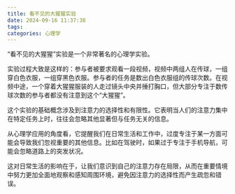 ```yaml
---
title: 看不见的大猩猩实验
date: 2024-09-16 11:37:38
tags:
categories: 心理学
---
```

“看不见的大猩猩”实验是一个非常著名的心理学实验。

实验过程大致是这样的：参与者被要求观看一段视频，视频中两组人在传球，一组穿白色衣服，一组穿黑色衣服。参与者的任务是数出白色衣服组的传球次数。在视频中途，一个穿着大猩猩服装的人走过镜头中央并捶打胸口，但大部分专注于数传球次数的参与者都没有注意到这个“大猩猩”。

这个实验的基础概念涉及到注意力的选择性和有限性。它表明当人们的注意力集中在特定任务上时，往往会忽略其他显著但与任务无关的信息。

从心理学应用的角度看，它提醒我们在日常生活和工作中，过度专注于某一方面可能会导致我们忽视重要的其他信息。比如在驾驶时，如果过于专注于手机导航，可能会忽略道路上的突发状况。

这对日常生活的影响在于，让我们意识到自己的注意力存在局限，从而在重要情境中努力更加全面地观察和感知周围环境，避免因注意力的选择性而产生疏忽和错误。
